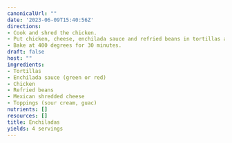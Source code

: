 ```yaml
---
canonicalUrl: ""
date: '2023-06-09T15:40:56Z'
directions:
- Cook and shred the chicken.
- Put chicken, cheese, enchilada sauce and refried beans in tortillas and line up in baking pan.
- Bake at 400 degrees for 30 minutes.
draft: false
host: ""
ingredients:
- Tortillas
- Enchilada sauce (green or red)
- Chicken
- Refried beans
- Mexican shredded cheese
- Toppings (sour cream, guac)
nutrients: []
resources: []
title: Enchiladas
yields: 4 servings
---
```

